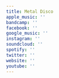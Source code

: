 ```yaml
---
title: Metal Disco
apple_music: ''
bandcamp: ''
facebook: ''
google_music: ''
instagram: ''
soundcloud: ''
spotify: ''
twitter: ''
website: ''
youtube: ''
---
```


